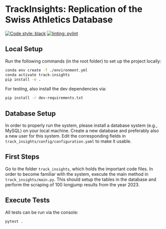 # TrackInsights: Replication of the Swiss Athletics Database
[![Code style: black](https://img.shields.io/badge/code%20style-black-000000.svg)](https://github.com/psf/black)
[![linting: pylint](https://img.shields.io/badge/linting-pylint-yellowgreen)](https://github.com/pylint-dev/pylint)


## Local Setup

Run the following commands (in the root folder) to set up the project locally:
```bash
conda env create -f ./environment.yml
conda activate track-insights
pip install -e .
```

For testing, also install the dev dependencies via:
```bash
pip install -r dev-requirements.txt
```

## Database Setup

In order to properly run the system, please install a database system (e.g., MySQL) on your local machine.
Create a new database and preferably also a new user for this system.
Edit the corresponding fields in ```track_insights/config/configuration.yaml``` to make it usable.

## First Steps
Go to the folder ```track_insights```, which holds the important code files.
In order to become familiar with the system, execute the main method in ```track_insights/main.py```.
This should setup the tables in the database and perform the scraping of 100 longjump results from 
the year 2023.

## Execute Tests
All tests can be run via the console:
```bash
pytest .
```
